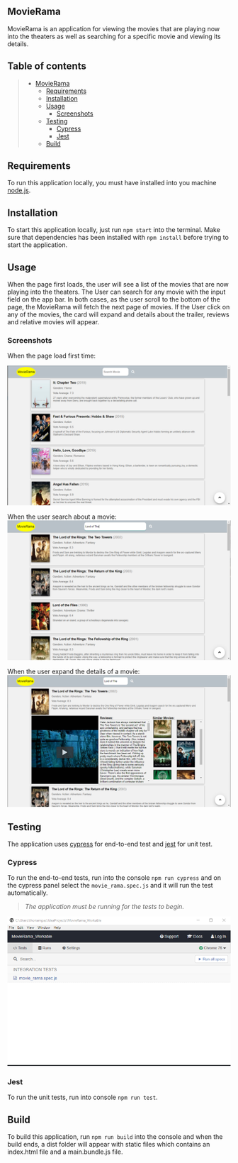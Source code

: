 ## MovieRama

MovieRama is an application for viewing the movies that are playing now into the theaters as well as searching 
for a specific movie and viewing its details.


## Table of contents

> * [MovieRama](#MovieRama)
>   * [Requirements](#Requirements)
>   * [Installation](#installation)
>   * [Usage](#usage)
>     * [Screenshots](#screenshots)
>   * [Testing](#Testing)
>     * [Cypress](#Cypress)
>     * [Jest](#Jest)
>   * [Build](#build)
>    

## Requirements
To run this application locally, you must have installed into you machine [node.js](https://nodejs.org/en/).

## Installation
To start this application locally, just run `npm start` into the terminal.
Make sure that dependencies has been installed with `npm install` before trying to start the application.


## Usage
When the page first loads, the user will see a list of the movies that are now playing into the theaters. 
The User can search for any movie with the input field on the app bar. 
In both cases, as the user scroll to the bottom of the page, the MovieRama will fetch the next page of movies.
If the User click on any of the movies, the card will expand and details about the trailer, reviews and relative movies
will appear. 

### Screenshots
When the page load first time:

![launch_page](./screenshots/launch_page.png)

When the user search about a movie:
![search_movie](./screenshots/search_movie.png)

When the user expand the details of a movie:
![card_expanded](./screenshots/card_expanded.png)


## Testing

The application uses [cypress](https://www.cypress.io/) for end-to-end test and [jest](https://jestjs.io/) for unit test.

### Cypress
To run the end-to-end tests, run into the console `npm run cypress` and on the cypress panel select the `movie_rama.spec.js`
and it will run the test automatically. 
> *The application must be running for the tests to begin.*

![cypress_test](./screenshots/cypress_test.png)

### Jest
To run the unit tests, run into console `npm run test`.

## Build

To build this application, run `npm run build` into the console and when the build ends, a dist folder will appear with
static files which contains an index.html file and a main.bundle.js file.



